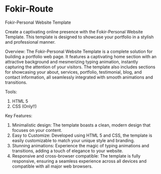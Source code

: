 # Fokir-Route
Fokir-Personal Website Template

Create a captivating online presence with the Fokir-Personal Website Template. This template is designed to showcase your portfolio in a stylish and professional manner.

Overview:
The Fokir-Personal Website Template is a complete solution for building a portfolio web page. It features a captivating home section with an attractive background and mesmerizing typing animation, instantly capturing the attention of your visitors. The template also includes sections for showcasing your about, services, portfolio, testimonial, blog, and contact information, all seamlessly integrated with smooth animations and transitions.

Tools:
1) HTML 5
2) CSS
   (Only!!)

Key Features:
1) Minimalistic design: The template boasts a clean, modern design that focuses on your content.
2) Easy to Customize: Developed using HTML 5 and CSS, the template is easily customizable to match your unique style and branding.
3) Stunning animations: Experience the magic of typing animations and transitions, adding a touch of elegance to your website.
4) Responsive and cross-browser compatible: The template is fully responsive, ensuring a seamless experience across all devices and compatible with all major web browsers.
